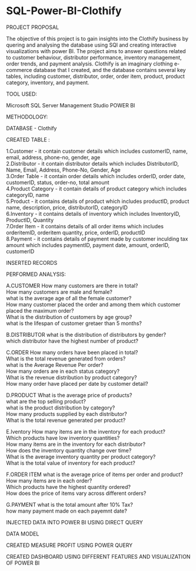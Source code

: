 # SQL-Power-BI-Clothify

PROJECT PROPOSAL

The objective of this project is to gain insights into the Clothify business by quering and analysing the database using SQl and creating interactive visualizations with power BI. The project aims to answer questions related to customer behaviour, distributor performance, inventory management, order trends, and payment analysis. 
Clothify is an imaginary clothing e-commerce database that I created, and the database contains several key tables, including customer, distributor, order, order item, product, product category, inventory, and payment. 

TOOL USED:

  Microsoft SQL Server Management Studio
  POWER BI

METHODOLOGY: 

DATABASE - Clothify

CREATED TABLE :

  1.Customer - it contain customer details which includes customerID, name, email, address, phone-no, gender, age <br>
  2.Distributor - it contain distributor details which includes DistributorID, Name, Email, Address, Phone-No, Gender, Age <br>
  3.Order Table - it contain order details which includes orderID, order date, customerID, status, order-no, total amount <br>
  4.Product Category - it contain details of product category which includes categoryID, name <br>
  5.Product - it contains details of product which includes productID, product name, description, price, distributorID, categoryID <br>
  6.Inventory - it contains details of inventory which includes InventoryID, ProductID, Quantity <br>
  7.Order Item - it contains details of all order items which includes orderitemID, orderitem quantity, price, orderID, productID <br>
  8.Payment - it contains details of payment made by customer inculding tax amount which includes paymentID, payment date, amount, orderID, customerID <br>

INSERTED RECORDS 

PERFORMED ANALYSIS:

A.CUSTOMER
       How many customers are there in total? <br>
       How many customers are male and female? <br>
       what is the average age of all the female customer? <br>
       How many customer placed the order and among them which customer placed the maximum order? <br>
       What is the distribution of customers by age group? <br>
       what is the lifespan of customer gretaer than 5 months? <br>
       
B.DISTRIBUTOR
       what is the distribution of distributors by gender? <br>
       which distributor have the highest number of product? <br>
       
C.ORDER
       How many orders have been placed in total? <br>
       What is the total revenue generated from orders? <br>
       what is the Average Revenue Per order? <br>
       How many orders are in each status category? <br>
       What is the revenue distribution by product category? <br>
       How many order have placed per date by customer detail? <br>
     
D.PRODUCT
      What is the average price of products? <br>
      what are the top selling product? <br>
      what is the product distribution by category? <br>
      How many products supplied by each distributor? <br>
      What is the total revenue generated per product? <br>
     
E.Iventory
      How many items are in the inventory for each product? <br>
      Which products have low inventory quantities? <br>
      How many items are in the inventory for each distributor? <br>
      How does the inventory quantity change over time? <br>
      What is the average inventory quantity per product category? <br>
      What is the total value of inventory for each product? <br>
      
F.ORDER ITEM
      what is the average price of items per order and product? <br>
      How many items are in each order? <br>
      Which products have the highest quantity ordered? <br>
      How does the price of items vary across different orders? <br>
      
 G.PAYMENT
      what is the total amount after 10% Tax? <br>
      how many payment made on each payemnt date? <br>
      
INJECTED DATA INTO POWER BI USING DIRECT QUERY
 
DATA MODEL

CREATED MEASURE PROFIT USING POWER QUERY

CREATED DASHBOARD USING DIFFERENT FEATURES AND VISUALIZATION OF POWER BI
  
